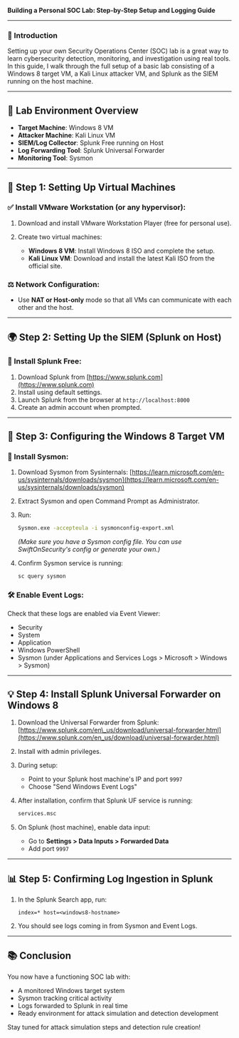 **Building a Personal SOC Lab: Step-by-Step Setup and Logging Guide**

---

### 📁 Introduction

Setting up your own Security Operations Center (SOC) lab is a great way to learn cybersecurity detection, monitoring, and investigation using real tools. In this guide, I walk through the full setup of a basic lab consisting of a Windows 8 target VM, a Kali Linux attacker VM, and Splunk as the SIEM running on the host machine.

---

## 🚀 Lab Environment Overview

* **Target Machine**: Windows 8 VM
* **Attacker Machine**: Kali Linux VM
* **SIEM/Log Collector**: Splunk Free running on Host
* **Log Forwarding Tool**: Splunk Universal Forwarder
* **Monitoring Tool**: Sysmon

---

## 📅 Step 1: Setting Up Virtual Machines

### ✅ Install VMware Workstation (or any hypervisor):

1. Download and install VMware Workstation Player (free for personal use).
2. Create two virtual machines:

   * **Windows 8 VM**: Install Windows 8 ISO and complete the setup.
   * **Kali Linux VM**: Download and install the latest Kali ISO from the official site.

### ⚖️ Network Configuration:

* Use **NAT or Host-only** mode so that all VMs can communicate with each other and the host.

---

## 🌍 Step 2: Setting Up the SIEM (Splunk on Host)

### 🔧 Install Splunk Free:

1. Download Splunk from [https://www.splunk.com](https://www.splunk.com)
2. Install using default settings.
3. Launch Splunk from the browser at `http://localhost:8000`
4. Create an admin account when prompted.

---

## 🚪 Step 3: Configuring the Windows 8 Target VM

### 🔢 Install Sysmon:

1. Download Sysmon from Sysinternals: [https://learn.microsoft.com/en-us/sysinternals/downloads/sysmon](https://learn.microsoft.com/en-us/sysinternals/downloads/sysmon)
2. Extract Sysmon and open Command Prompt as Administrator.
3. Run:

   ```bash
   Sysmon.exe -accepteula -i sysmonconfig-export.xml
   ```

   *(Make sure you have a Sysmon config file. You can use SwiftOnSecurity's config or generate your own.)*
4. Confirm Sysmon service is running:

   ```bash
   sc query sysmon
   ```

### 🛠️ Enable Event Logs:

Check that these logs are enabled via Event Viewer:

* Security
* System
* Application
* Windows PowerShell
* Sysmon (under Applications and Services Logs > Microsoft > Windows > Sysmon)

---

## 💡 Step 4: Install Splunk Universal Forwarder on Windows 8

1. Download the Universal Forwarder from Splunk: [https://www.splunk.com/en\_us/download/universal-forwarder.html](https://www.splunk.com/en_us/download/universal-forwarder.html)
2. Install with admin privileges.
3. During setup:

   * Point to your Splunk host machine's IP and port `9997`
   * Choose "Send Windows Event Logs"
4. After installation, confirm that Splunk UF service is running:

   ```bash
   services.msc
   ```
5. On Splunk (host machine), enable data input:

   * Go to **Settings > Data Inputs > Forwarded Data**
   * Add port `9997`

---

## 📊 Step 5: Confirming Log Ingestion in Splunk

1. In the Splunk Search app, run:

   ```spl
   index=* host=<windows8-hostname>
   ```
2. You should see logs coming in from Sysmon and Event Logs.

---

## 📚 Conclusion

You now have a functioning SOC lab with:

* A monitored Windows target system
* Sysmon tracking critical activity
* Logs forwarded to Splunk in real time
* Ready environment for attack simulation and detection development

Stay tuned for attack simulation steps and detection rule creation!
